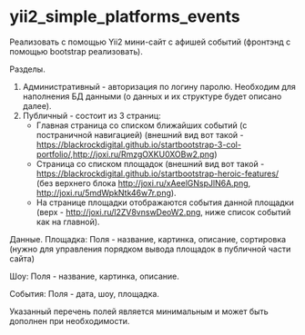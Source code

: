 # yii2_simple_platforms_events

Реализовать с помощью Yii2 мини-сайт с афишей событий (фронтэнд с помощью bootstrap реализовать).

Разделы.
1. Административный - авторизация по логину паролю. Необходим для наполнения БД данными (о данных и их структуре будет описано далее).
2. Публичный - состоит из 3 страниц:
    - Главная страница со списком ближайших событий (с постраничной навигацией) (внешний вид вот такой - https://blackrockdigital.github.io/startbootstrap-3-col-portfolio/,http://joxi.ru/RmzgOXKU0XOBw2.png)
    - Страница со списком площадок (внешний вид вот такой - https://blackrockdigital.github.io/startbootstrap-heroic-features/ (без верхнего блока http://joxi.ru/xAeelGNspJlN6A.png, http://joxi.ru/5mdWpkNtk46w7r.png).
    - На странице площадки отображаются события данной площадки (верх - http://joxi.ru/l2ZV8vnswDeoW2.png, ниже список событий как на главной).

Данные.
Площадка:
    Поля - название, картинка, описание, сортировка (нужно для управления порядком вывода площадок в публичной части сайта)

Шоу:
    Поля - название, картинка, описание.

События:
    Поля - дата, шоу, площадка.

Указанный перечень полей является минимальным и может быть дополнен при необходимости.
